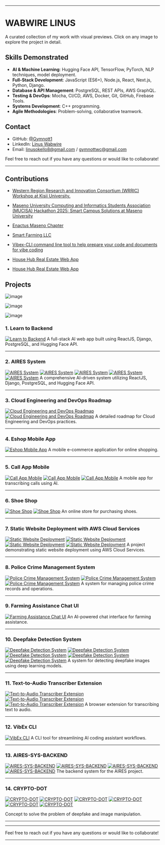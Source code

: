 ﻿
---

# WABWIRE LINUS

A curated collection of my work with visual previews. Click on any image to explore the project in detail.

## Skills Demonstrated

- **AI & Machine Learning**: Hugging Face API, TensorFlow, PyTorch, NLP techniques, model deployment.
- **Full-Stack Development**: JavaScript (ES6+), Node.js, React, Next.js, Python, Django.
- **Database & API Management**: PostgreSQL, REST APIs, AWS GraphQL.
- **Testing & DevOps**: Mocha, CI/CD, AWS, Docker, Git, GitHub, Firebase Tools.
- **Systems Development**: C++ programming.
- **Agile Methodologies**: Problem-solving, collaborative teamwork.

## Contact

- GitHub: [@Gymnott1](https://github.com/Gymnott1)
- LinkedIn: [Linus Wabwire](https://www.linkedin.com/in/linus-wabwire-4164a1293)
- Email: linusokello8@gmail.com / gymnottwc@gmail.com

Feel free to reach out if you have any questions or would like to collaborate!

---

## Contributions

- [Western Region Research and Innovation Consortium (WRRIC) Workshop at Kisii University.](https://www.maseno.ac.ke/western-region-research-and-innovation-consortium-wrric-workshop-kisii-university)

- [Maseno University Computing and Informatics Students Association (MUCISA) Hackathon 2025: Smart Campus Solutions at Maseno University](https://www.maseno.ac.ke/maseno-university-computing-and-informatics-students-association-mucisa-hackathon-2025-smart-campus)

- [Enactus Maseno Chapter](https://enactusmasenochapter.africa/)

- [Smart Farming LLC](https://smartfarm.enactusmasenochapter.africa/)

- [Vibex-CLI command line tool to help prepare your code and documents for vibe coding](https://www.npmjs.com/package/vibex-cli)

- [House Hub Real Estate Web App](https://househub.co.ke/)

- [House Hub Real Estate Web App](https://comradehostels.co.ke/)



## Projects

![image](d.png)


![image](d3.png)

![image](dd1.png)

### 1. **Learn to Backend**
[![Learn to Backend](https://raw.githubusercontent.com/Gymnott1/learn_io_backend/main/preview.png)](https://github.com/Gymnott1/learn_io_backend)
A full-stack AI web app built using ReactJS, Django, PostgreSQL, and Hugging Face API.


---

### 2. **AIRES System**
[![AIRES System](https://github.com/Gymnott1/AIRES-SYSTEM/blob/main/public/AIRES.png)](https://github.com/Gymnott1/AIRES-SYSTEM)
[![AIRES System](https://github.com/Gymnott1/AIRES-SYSTEM/blob/main/public/AIRES12.png)](https://github.com/Gymnott1/AIRES-SYSTEM)
[![AIRES System](https://github.com/Gymnott1/AIRES-SYSTEM/blob/main/public/AIRES7.png)](https://github.com/Gymnott1/AIRES-SYSTEM)
[![AIRES System](https://github.com/Gymnott1/AIRES-SYSTEM/blob/main/public/AIRES20.png)](https://github.com/Gymnott1/AIRES-SYSTEM)
[![AIRES System](https://github.com/Gymnott1/AIRES-SYSTEM/blob/main/public/AIRES18.png)](https://github.com/Gymnott1/AIRES-SYSTEM)
A comprehensive AI-driven system utilizing ReactJS, Django, PostgreSQL, and Hugging Face API.

---

### 3. **Cloud Engineering and DevOps Roadmap**
[![Cloud Engineering and DevOps Roadmap](https://github.com/Gymnott1/Cloud-engineering-roadmap/blob/main/staticweb/cl1.png)](https://github.com/Gymnott1/Cloud-engineering-roadmap)
[![Cloud Engineering and DevOps Roadmap](https://github.com/Gymnott1/Cloud-engineering-roadmap/blob/main/staticweb/cl3.png)](https://github.com/Gymnott1/Cloud-engineering-roadmap)
A detailed roadmap for Cloud Engineering and DevOps practices.

---

### 4. **Eshop Mobile App**
[![Eshop Mobile App](https://github.com/Gymnott1/eshop/blob/main/assets/s1.png)](https://github.com/Gymnott1/eshop)
A mobile e-commerce application for online shopping.

---

### 5. **Call App Mobile**
[![Call App Mobile](https://github.com/Gymnott1/callapp/blob/main/assets/c1.jpg)](https://github.com/Gymnott1/callapp)
[![Call App Mobile](https://github.com/Gymnott1/callapp/blob/main/assets/Screenshot_20250424_210713.png)](https://github.com/Gymnott1/callapp)
[![Call App Mobile](https://github.com/Gymnott1/callapp/blob/main/assets/Screenshot_20250424_210735.png)](https://github.com/Gymnott1/callapp)
A mobile app for transcribing calls using AI.

---

### 6. **Shoe Shop**
[![Shoe Shop](https://github.com/Gymnott1/shoeshop/blob/main/public/shoe1.png)](https://github.com/Gymnott1/shoeshop)
[![Shoe Shop](https://github.com/Gymnott1/shoeshop/blob/main/public/shoe2.png)](https://github.com/Gymnott1/shoeshop)
An online store for purchasing shoes.

---

### 7. **Static Website Deployment with AWS Cloud Services**
[![Static Website Deployment](https://github.com/Gymnott1/project1/blob/master/images/b1.png)](https://github.com/Gymnott1/project1)
[![Static Website Deployment](https://github.com/Gymnott1/project1/blob/master/images/b2.png)](https://github.com/Gymnott1/project1)
[![Static Website Deployment](https://github.com/Gymnott1/project1/blob/master/images/b3.png)](https://github.com/Gymnott1/project1)
[![Static Website Deployment](https://github.com/Gymnott1/project1/blob/master/images/b4.png)](https://github.com/Gymnott1/project1)
A project demonstrating static website deployment using AWS Cloud Services.

---

### 8. **Police Crime Management System**
[![Police Crime Management System](https://github.com/Gymnott1/crime-management-sys/blob/master/public/p1.png)](https://github.com/Gymnott1/crime-management-sys)
[![Police Crime Management System](https://github.com/Gymnott1/crime-management-sys/blob/master/public/p2.png)](https://github.com/Gymnott1/crime-management-sys)
[![Police Crime Management System](https://github.com/Gymnott1/crime-management-sys/blob/master/public/p3.png)](https://github.com/Gymnott1/crime-management-sys)
A system for managing police crime records and operations.

---

### 9. **Farming Assistance Chat UI**
[![Farming Assistance Chat UI](https://github.com/Gymnott1/ai-farm-assistant-chat/blob/main/public/f1.png)](https://github.com/Gymnott1/ai-farm-assistant-chat)
An AI-powered chat interface for farming assistance.

---

### 10. **Deepfake Detection System**
[![Deepfake Detection System](https://github.com/Gymnott1/deep-fake-image-detection/blob/main/images/df.jpeg)](https://github.com/Gymnott1/deep-fake-image-detection)
[![Deepfake Detection System](https://github.com/Gymnott1/deep-fake-image-detection/blob/main/images/df1.png)](https://github.com/Gymnott1/deep-fake-image-detection)
[![Deepfake Detection System](https://github.com/Gymnott1/deep-fake-image-detection/blob/main/images/df2.png)](https://github.com/Gymnott1/deep-fake-image-detection)
[![Deepfake Detection System](https://github.com/Gymnott1/deep-fake-image-detection/blob/main/images/df3.png)](https://github.com/Gymnott1/deep-fake-image-detection)
[![Deepfake Detection System](https://github.com/Gymnott1/deep-fake-image-detection/blob/main/images/df5.png)](https://github.com/Gymnott1/deep-fake-image-detection)
A system for detecting deepfake images using deep learning models.

---

### 11. **Text-to-Audio Transcriber Extension**
[![Text-to-Audio Transcriber Extension](https://github.com/Gymnott1/chromextension/blob/main/images/ex2.png)](https://github.com/Gymnott1/chromextension)
[![Text-to-Audio Transcriber Extension](https://github.com/Gymnott1/chromextension/blob/main/images/ex1.png)](https://github.com/Gymnott1/chromextension)
[![Text-to-Audio Transcriber Extension](https://github.com/Gymnott1/chromextension/blob/main/images/ex5.png)](https://github.com/Gymnott1/chromextension)
A browser extension for transcribing text to audio.

---

### 12. **VibEx CLI**
[![VibEx CLI](https://github.com/Gymnott1/VibeEx-CLI/blob/main/images/vibex-cli.jpg)](https://github.com/Gymnott1/VibeEx-CLI)
A CLI tool for streamlining AI coding assistant workflows.

---

### 13. **AIRES-SYS-BACKEND**
[![AIRES-SYS-BACKEND](https://github.com/Gymnott1/AIRES-SYS-BACKEND/blob/main/images/be10.png)](https://github.com/Gymnott1/AIRES-SYS-BACKEND)
[![AIRES-SYS-BACKEND](https://github.com/Gymnott1/AIRES-SYS-BACKEND/blob/main/images/be7.png)](https://github.com/Gymnott1/AIRES-SYS-BACKEND)
[![AIRES-SYS-BACKEND](https://github.com/Gymnott1/AIRES-SYS-BACKEND/blob/main/images/be4.png)](https://github.com/Gymnott1/AIRES-SYS-BACKEND)
[![AIRES-SYS-BACKEND](https://github.com/Gymnott1/AIRES-SYS-BACKEND/blob/main/images/be9.png)](https://github.com/Gymnott1/AIRES-SYS-BACKEND)
The backend system for the AIRES project.

---

### 14. **CRYPTO-DOT**
[![CRYPTO-DOT](cd1.png)](https://github.com/Gymnott1/AIRES-SYS-BACKEND)
[![CRYPTO-DOT](cd2.png)](https://github.com/Gymnott1/AIRES-SYS-BACKEND)
[![CRYPTO-DOT](cd3.png)](https://github.com/Gymnott1/AIRES-SYS-BACKEND)
[![CRYPTO-DOT](cd4.png)](https://github.com/Gymnott1/AIRES-SYS-BACKEND)
[![CRYPTO-DOT](cd5.png)](https://github.com/Gymnott1/AIRES-SYS-BACKEND)
[![CRYPTO-DOT](cd6.png)](https://github.com/Gymnott1/AIRES-SYS-BACKEND)

Concept to solve the problem of deepfake and image manipulation.

---

---

Feel free to reach out if you have any questions or would like to collaborate!

---
